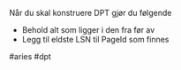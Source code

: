 Når du skal konstruere DPT gjør du følgende

* Behold alt som ligger i den fra før av
* Legg til eldste LSN til PageId som finnes


#aries #dpt